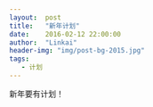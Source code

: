```yaml
---
layout:  post
title:   "新年计划"
date:    2016-02-12 22:00:00
author:  "Linkai"
header-img: "img/post-bg-2015.jpg"
tags:
   - 计划
---
```


新年要有计划！
